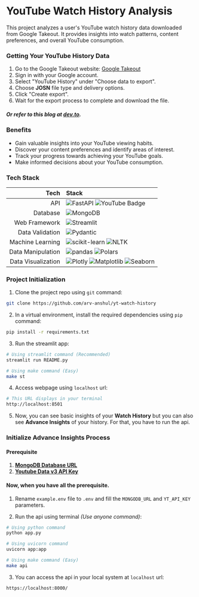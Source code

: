 # YouTube Watch History Analysis

This project analyzes a user's YouTube watch history data downloaded from Google Takeout. It provides insights into watch patterns, content preferences, and overall YouTube consumption.

### Getting Your YouTube History Data

1. Go to the Google Takeout website: [Google Takeout](https://takeout.google.com/)
2. Sign in with your Google account.
3. Select "YouTube History" under "Choose data to export".
4. Choose **JOSN** file type and delivery options.
5. Click "Create export".
6. Wait for the export process to complete and download the file.

##### Or refer to this blog at [dev.to](https://dev.to/ubershmekel/what-did-i-watch-most-on-youtube-1ol2).

### Benefits

- Gain valuable insights into your YouTube viewing habits.
- Discover your content preferences and identify areas of interest.
- Track your progress towards achieving your YouTube goals.
- Make informed decisions about your YouTube consumption.

### Tech Stack

|               Tech | Stack                                                                                                                                                                                                                                                          |
| -----------------: | :------------------------------------------------------------------------------------------------------------------------------------------------------------------------------------------------------------------------------------------------------------- |
|                API | ![FastAPI](https://img.shields.io/badge/FastAPI-009688?logo=fastapi&logoColor=fff) ![YouTube Badge](https://img.shields.io/badge/YouTube-F00?logo=youtube&logoColor=fff)                                                                                       |
|           Database | ![MongoDB](https://img.shields.io/badge/MongoDB-47A248?logo=mongodb&logoColor=fff)                                                                                                                                                                             |
|      Web Framework | ![Streamlit](https://img.shields.io/badge/Streamlit-FF4B4B?logo=streamlit&logoColor=fff)                                                                                                                                                                       |
|    Data Validation | ![Pydantic](https://img.shields.io/badge/Pydantic-E92063?logo=pydantic&logoColor=fff)                                                                                                                                                                          |
|   Machine Learning | ![scikit-learn](https://img.shields.io/badge/scikit--learn-F7931E?logo=scikitlearn&logoColor=fff) ![NLTK](https://img.shields.io/badge/NLTK-3776AB?logo=python&logoColor=fff)                                                                                  |
|  Data Manipulation | ![pandas](https://img.shields.io/badge/pandas-150458?logo=pandas&logoColor=fff) ![Polars](https://img.shields.io/badge/Polars-CD792C?logo=polars&logoColor=fff)                                                                                                |
| Data Visualization | ![Plotly](https://img.shields.io/badge/Plotly-3F4F75?logo=plotly&logoColor=fff) ![Matplotlib](https://img.shields.io/badge/Matplotlib-3776AB?logo=matplotlib&logoColor=fff) ![Seaborn](https://img.shields.io/badge/Seaborn-3776AB?logo=seaborn&logoColor=fff) |

### Project Initialization

1. Clone the project repo using `git` command:

```sh
git clone https://github.com/arv-anshul/yt-watch-history
```

2. In a virtual environment, install the required dependencies using `pip` command:

```sh
pip install -r requirements.txt
```

3. Run the streamlit app:

```sh
# Using streamlit command (Recommended)
streamlit run README.py

# Using make command (Easy)
make st
```

4. Access webpage using `localhost` url:

```sh
# This URL displays in your terminal
http://localhost:8501
```

5. Now, you can see basic insights of your **Watch History** but you can also see **Advance Insights** of your history. For that, you have to run the api.

### Initialize Advance Insights Process

#### Prerequisite

1. [**MongoDB Database URL**](https://mongodb.com)
2. [**Youtube Data v3 API Key**](https://developers.google.com/youtube/v3/docs/)

#### Now, when you have all the prerequisite.

1. Rename `example.env` file to `.env` and fill the `MONGODB_URL` and `YT_API_KEY` parameters.

2. Run the api using terminal _(Use anyone command)_:

```sh
# Using python command
python app.py

# Using uvicorn command
uvicorn app:app

# Using make command (Easy)
make api
```

3. You can access the api in your local system at `localhost` url:

```sh
https://localhost:8000/
```
